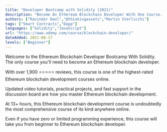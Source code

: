 ```yaml
---
title: "Developer Bootcamp with Solidity (2021)"
description: "Become An Ethereum Blockchain Developer With One Course. Master Solidity, Web3.JS, Truffle, Metamask, Remix & More!"
authors: ["Ravinder Deol","@thinkingassets","Martin Sterlicchi"]
tags: ["Smart Contracts","Dapp"]
languages: ["Solidity","JavaScript"]
url: "https://www.udemy.com/course/blockchain-developer/"
dateAdded: 2021-08-17
levels: ["Beginner"]
---
```


Welcome to the Ethereum Blockchain Developer Bootcamp With Solidity. The only course you'll need to become an Ethereum blockchain developer.

With over 1,900 ⭐️⭐️⭐️⭐️⭐️ reviews, this course is one of the highest-rated Ethereum blockchain development courses online.

Updated video tutorials, practical projects, and fast support in the discussion board are how you master Ethereum blockchain development.

At 13+ hours, this Ethereum blockchain development course is undoubtedly the most comprehensive course of its kind anywhere online.

Even if you have zero or limited programming experience, this course will take you from beginner to Ethereum blockchain developer.